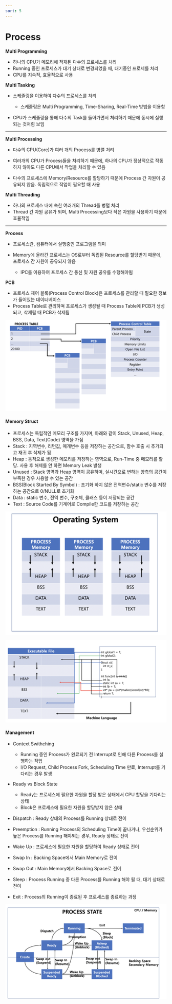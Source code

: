 ```yaml
---
sort: 5
---
```


# Process

**Multi Programming**

* 하나의 CPU가 메모리에 적재된 다수의 프로세스를 처리
* Running 중인 프로세스가 대기 상태로 변경되었을 때, 대기중인 프로세를 처리
* CPU를 지속적, 효율적으로 사용

**Multi Tasking**

* 스케줄링을 이용하여 다수의 프로세스를 처리
  * 스케줄링은 Multi Programming, Time-Sharing, Real-Time 방법을 이용함

* CPU가 스케줄링을 통해 다수의 Task를 돌아가면서 처리하기 때문에 동시에 실행되는 것처럼 보임

---

**Multi Processing**

* 다수의 CPU(Core)가 여러 개의 Process를 병렬 처리

* 여러개의 CPU가 Process들을 처리하기 때문에, 하나의 CPU가 정상적으로 작동하지 않아도 다른 CPU에서 작업을 처리할 수 있음
* 다수의 프로세스에 Memory/Resource를 할당하기 때문에 Process 간 자원이 공유되지 않음. 독립적으로 작업이 필요할 때 사용

**Multi Threading**

* 하나의 프로세스 내에 속한 여러개의 Thread를 병렬 처리
* Thread 간 자원 공유가 되며, Multi Processing보다 작은 자원을 사용하기 때문에 효율적임

---

**Process**

* 프로세스란, 컴퓨터에서 실행중인 프로그램을 의미

* Memory에 올라간 프로세스는 OS로부터 독립된 Resource를 할당받기 때문에, 프로세스 간 자원이 공유되지 않음
  * IPC를 이용하여 프로세스 간 통신 및 자원 공유를 수행해야됨

**PCB**

* 프로세스 제어 블록(Process Control Block)은 프로세스를 관리할 때 필요한 정보가 들어있는 데이터베이스
* Process Table로 관리하며 프로세스가 생성될 때 Process Table에 PCB가 생성되고, 삭제될 때 PCB가 삭제됨

![PCB](./Img/PCB.png)

#### Memory Struct

* 프로세스는 독립적인 메모리 구조를 가지며, 아래와 같이 Stack, Unused, Heap, BSS, Data, Text(Code) 영역을 가짐
* Stack : 지역변수, 리턴값, 매개변수 등을 저장하는 공간으로, 함수 호출 시 추가되고 재귀 후 삭제가 됨
* Heap : 동적으로 생성한 메모리를 저장하는 영역으로, Run-Time 중 메모리를 할당. 사용 후 해제를 안 하면 Memory Leak 발생
* Unused : Stack 영역과 Heap 영역이 공유하며, 실시간으로 변하는 양측의 공간이 부족한 경우 사용할 수 있는 공간
* BSS(Block Started By Symbol) : 초기화 하지 않은 전역변수/static 변수를 저장하는 공간으로 0/NULL로 초기화
* Data : static 변수, 전역 변수, 구조체, 클래스 등이 저장되는 공간
* Text : Source Code를 기계어로 Compile한 코드를 저장하는 공간

![Process_Struct](./Img/Process_Struct.png)

![Process_Executable](./Img/Process_Executable.png)



#### Management

* Context Swithching
  * Running 중인 Process가 완료되기 전 Interrupt로 인해 다른 Process를 실행하는 작업
  * I/O Request, Child Process Fork,  Scheduling Time 만료, Interrupt를 기다리는 경우 발생

* Ready vs Block State
  * Ready는 프로세스에 필요한 자원을 할당 받은 상태에서 CPU 할당을 기다리는 상태
  * Block은 프로세스에 필요한 자원을 할당받지 않은 상태

* Dispatch : Ready 상태의 Process를 Running 상태로 전이
* Preemption : Running Process의 Scheduling Time이 끝나거나, 우선순위가 높은 Process를 Running 해야되는 경우, Ready 상태로 전이
* Wake Up : 프로세스에 필요한 자원을 할당하여 Ready 상태로 전이
* Swap In : Backing Space에서 Main Memory로 전이
* Swap Out : Main Memory에서 Backing Space로 전이
* Sleep : Process Running 중 다른 Process를 Running 해야 될 때, 대기 상태로 전이
* Exit : Process의 Running이 종료된 후 프로세스를 종료하는 과정

![process_state](./Img/process_state.png)

